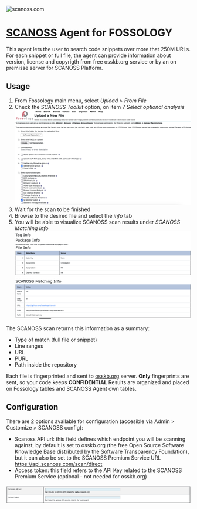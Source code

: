 
<!-- SPDX-FileCopyrightText: © SCANOSS.COM

     SPDX-License-Identifier: GPL-2.0-only
-->
![scanoss.com](https://www.openchainproject.org/wp-content/uploads/sites/15/2021/10/scanoss.png)
# [SCANOSS](www.scanoss.com) Agent for FOSSOLOGY
This agent lets the user to search code snippets over more that 250M URLs.
For each snippet or full file, the agent can provide information about version, license and copyrigth from free osskb.org service or by an on premisse server for SCANOSS Platform.

## Usage
1. From Fossology main menu, select *Upload* > *From File*
2. Check the *SCANOSS Toolkit* option, on item 7 *Select optional analysis*
![Screenshot](pics/screenshot1.png)
3. Wait for the scan to be finished
4. Browse to the desired file and select the *info* tab
5. You will be able to visualize SCANOSS scan results under *SCANOSS Matching Info*
![Screenshot](pics/screenshot2.png)

The SCANOSS scan returns this information as a summary:
- Type of match (full file or snippet)
- Line ranges
- URL
- PURL
- Path inside the repository

Each file is fingerprinted and sent to [osskb.org](osskb.org) server. **Only** fingerprints are sent, so your code keeps **CONFIDENTIAL**
Results are organized and placed on Fossology tables and SCANOSS Agent own tables.

## Configuration 

There are 2 options available for configuration (accesible via Admin > Customize > SCANOSS config):

- Scanoss API url: this field defines which endpoint you will be scanning against, by default is set to osskb.org (the free Open Source Software Knowledge Base distributed by the Software Transparency Foundation), but it can also be set to the SCANOSS Premium Service URL https://api.scanoss.com/scan/direct
- Access token: this field refers to the API Key related to the SCANOSS Premium Service (optional - not needed for osskb.org)

![Screenshot](pics/screenshot3.png)
